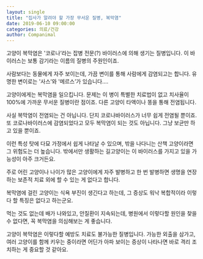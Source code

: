```yaml
---
layout: single
title: "집사가 알려야 할 가장 무서운 질병, 복막염"
date: 2019-06-10 09:00:00
categories: 의료/건강
author: Companimal
---
```


고양이 복막염은 '코로나’라는 잡병 전문(?) 바이러스에 의해 생기는 질병입니다. 이 바이러스는 보통 감기라는 이름의 질병의 주원인이죠.

사람보다는 동물에게 자주 보이는데, 가끔 변이를 통해 사람에게 감염되고는 합니다. 유명한 변이로는 '사스’와 '메르스’가 있습니다….

고양이에게는 복막염을 일으킵니다. 문제는 이 병이 특별한 치료법이 없고 치사율이 100%에 가까운 무서운 질병이란 점이죠. 다른 고양이 타액이나 똥을 통해 전염됩니다.

사실 복막염이 전염되는 건 아닙니다. 단지 코로나바이러스가 너무 쉽게 전염될 뿐이죠. 또 코로나바이러스에 감염되었다고 모두 복막염이 되는 것도 아닙니다. 그냥 보균만 하고 있을 뿐이죠.

이런 특성 탓에 다묘 가정에서 쉽게 나타날 수 있으며, 밖을 나다니는 산책 고양이라면 그 위험도는 더 높습니다. 밖에서만 생활하는 길고양이는 이 바이러스를 가지고 있을 가능성이 아주 크거든요.

주로 어린 고양이나 나이가 많은 고양이에게 자주 발병하고 한 번 발병하면 생명을 연장하는 보존적 치료 외에 할 수 있는 게 없다고 합니다.

복막염에 걸린 고양이는 식욕 부진이 생긴다고 하는데, 그 증상도 워낙 복합적이라 이렇다 할 특징은 없다고 하는군요.

먹는 것도 없는데 배가 나와있고, 안질환이 지속되는데, 병원에서 이렇다할 원인을 찾을 수 없다면, 꼭 복막염을 의심해보는 게 좋습니다.

고양이 복막염은 이렇다할 예방도 치료도 불가능한 질병입니다. 가능한 외출을 삼가고, 여러 고양이를 함께 키우는 중이라면 어딘가 아파 보이는 증상이 나타나면 바로 격리 조치하는 게 중요할 것 같아요.
